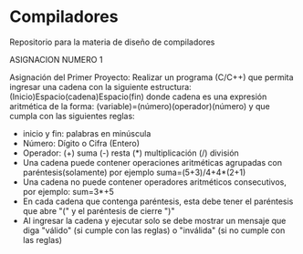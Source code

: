 # Compiladores
Repositorio para la materia de diseño de compiladores

ASIGNACION NUMERO 1

Asignación del Primer Proyecto: Realizar un programa (C/C++) que permita ingresar una cadena con la siguiente estructura: (Inicio)Espacio(cadena)Espacio(fin) donde cadena es una expresión aritmética de la forma: (variable)=(número)(operador)(número)
y que cumpla con las siguientes reglas:

- inicio y fin: palabras en minúscula
- Número: Dígito o Cifra (Entero)
- Operador: (+) suma  (-) resta (*) multiplicación (/) división
- Una cadena puede contener operaciones aritméticas agrupadas con paréntesis(solamente) por ejemplo suma=(5+3)/4+4*(2+1)
- Una cadena no puede contener operadores aritméticos consecutivos, por ejemplo:  sum=3*+5 
- En cada cadena que contenga paréntesis, esta debe tener el paréntesis que abre "(" y el paréntesis de cierre ")"
- Al ingresar la cadena y ejecutar solo se debe mostrar un mensaje que diga "válido" (si cumple con las reglas) o "inválida" (si no cumple con las reglas)
